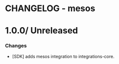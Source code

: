 # CHANGELOG - mesos

1.0.0/ Unreleased
==================

### Changes

* [SDK] adds mesos integration to integrations-core.

